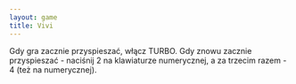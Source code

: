 ```yaml
---
layout: game
title: Vivi
---
```


Gdy gra zacznie przyspieszać, włącz TURBO. Gdy znowu zacznie 
przyspieszać - naciśnij 2 na klawiaturze numerycznej, a za trzecim 
razem - 4 
(też na numerycznej).
